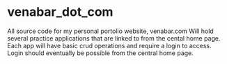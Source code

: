 # venabar_dot_com
All source code for my personal portolio website, venabar.com
Will hold several practice applications that are linked to from the cental home page.
Each app will have basic crud operations and require a login to access. 
Login should eventually be possible from the central home page.
